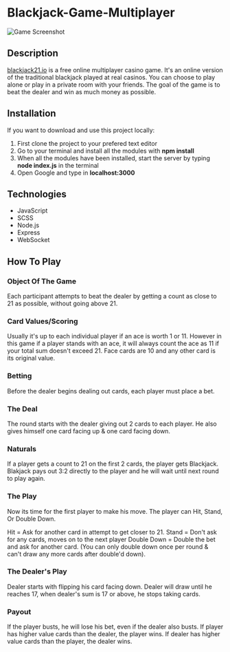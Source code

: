 # Blackjack-Game-Multiplayer

![Game Screenshot](https://i.ibb.co/fHkyMJS/blackjack21-showcase.jpg)

## Description
[blackjack21.io](https://blackjack-multiplayer.herokuapp.com) is a free online multiplayer casino game. It's an online version of the traditional blackjack played at real casinos. You can choose to play alone or play in a private room with your friends. The goal of the game is to beat the dealer and win as much money as possible.

## Installation
If you want to download and use this project locally:
1. First clone the project to your prefered text editor
2. Go to your terminal and install all the modules with **npm install**
3. When all the modules have been installed, start the server by typing **node index.js** in the terminal
4. Open Google and type in **localhost:3000**

## Technologies
* JavaScript
* SCSS
* Node.js
* Express
* WebSocket

## How To Play

### Object Of The Game

Each participant attempts to beat the dealer by getting a count as close to 21 as possible, without going above 21.

### Card Values/Scoring

Usually it's up to each individual player if an ace is worth 1 or 11. However in this game if a player stands with an ace, it will always count the ace as 11 if your total sum doesn't exceed 21. Face cards are 10 and any other card is its original value.

### Betting

Before the dealer begins dealing out cards, each player must place a bet.

### The Deal

The round starts with the dealer giving out 2 cards to each player. He also gives himself one card facing up & one card facing down.

### Naturals

If a player gets a count to 21 on the first 2 cards, the player gets Blackjack. Blakjack pays out 3:2 directly to the player and he will wait until next round to play again.

### The Play

Now its time for the first player to make his move. The player can Hit, Stand, Or Double Down.

Hit = Ask for another card in attempt to get closer to 21.
Stand = Don't ask for any cards, moves on to the next player
Double Down = Double the bet and ask for another card. (You can only double down once per round & can't draw any more cards after double'd down).

### The Dealer's Play

Dealer starts with flipping his card facing down. Dealer will draw until he reaches 17, when dealer's sum is 17 or above, he stops taking cards.

### Payout

If the player busts, he will lose his bet, even if the dealer also busts.
If player has higher value cards than the dealer, the player wins.
If dealer has higher value cards than the player, the dealer wins.

